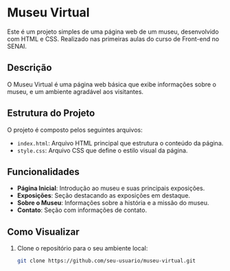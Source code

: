 # Museu Virtual

Este é um projeto simples de uma página web de um museu, desenvolvido com HTML e CSS.
Realizado nas primeiras aulas do curso de Front-end no SENAI.

## Descrição

O Museu Virtual é uma página web básica que exibe informações sobre o museu, e um ambiente agradável aos visitantes.

## Estrutura do Projeto

O projeto é composto pelos seguintes arquivos:

- `index.html`: Arquivo HTML principal que estrutura o conteúdo da página.
- `style.css`: Arquivo CSS que define o estilo visual da página.

## Funcionalidades

- **Página Inicial**: Introdução ao museu e suas principais exposições.
- **Exposições**: Seção destacando as exposições em destaque.
- **Sobre o Museu**: Informações sobre a história e a missão do museu.
- **Contato**: Seção com informações de contato.

## Como Visualizar

1. Clone o repositório para o seu ambiente local:
   ```bash
   git clone https://github.com/seu-usuario/museu-virtual.git
